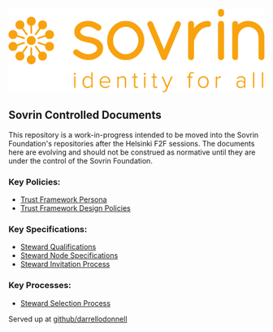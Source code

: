 ![logo](banner.png)



## Sovrin Controlled Documents
This repository is a work-in-progress intended to be moved into the Sovrin Foundation's repositories after the Helsinki F2F sessions. The documents here are evolving and should not be construed as normative until they are under the control of the Sovrin Foundation.

### Key Policies:
* [Trust Framework Persona](keydocs/trust-framework-persona.md)
* [Trust Framework Design Policies](keydocs/trust-framework-design-policies.md)

### Key Specifications:
* [Steward Qualifications](obsolete/sovrin-steward-qualifications.md)
* [Steward Node Specifications](TGB/sovrin-steward-node-specifications.md)
* [Steward Invitation Process](SQC/sovrin-steward-business-policies.md)

### Key Processes:
* [Steward Selection Process](TGB/sovrin-steward-node-operations.md)


Served up at [github/darrellodonnell](https://darrellodonnell.github.io/sovrin-controlled-docs/) 
